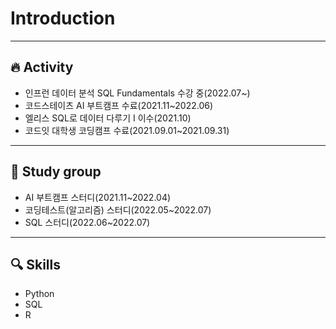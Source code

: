 # Introduction

----------
## 🔥 Activity
* 인프런 데이터 분석 SQL Fundamentals 수강 중(2022.07~)
* 코드스테이츠 AI 부트캠프 수료(2021.11~2022.06)
* 엘리스 SQL로 데이터 다루기 I 이수(2021.10)
* 코드잇 대학생 코딩캠프 수료(2021.09.01~2021.09.31)
-------------
## 👥 Study group
* AI 부트캠프 스터디(2021.11~2022.04)
* 코딩테스트(알고리즘) 스터디(2022.05~2022.07)
* SQL 스터디(2022.06~2022.07)
-------------
## 🔍 Skills
* Python
* SQL
* R

